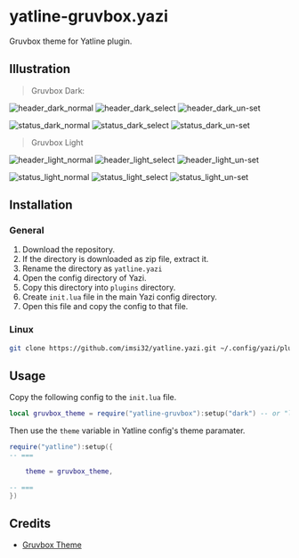 # yatline-gruvbox.yazi
Gruvbox theme for Yatline plugin.

## Illustration
> Gruvbox Dark:

![header_dark_normal](https://github.com/user-attachments/assets/8036d258-4f52-4ccf-aa9d-ca5f3249d283)
![header_dark_select](https://github.com/user-attachments/assets/d7f3a820-7e4e-4a1d-812c-9d9a09c1e7cc)
![header_dark_un-set](https://github.com/user-attachments/assets/a7767e0e-881b-4811-8778-ee790c3bfa1b)

![status_dark_normal](https://github.com/user-attachments/assets/7c747a0a-2d06-4507-9660-b95467ea0307)
![status_dark_select](https://github.com/user-attachments/assets/abe47a29-449e-4e03-8018-7fe7c4e58e6f)
![status_dark_un-set](https://github.com/user-attachments/assets/7991df03-b89b-433d-b080-0d8051454928)

> Gruvbox Light

![header_light_normal](https://github.com/user-attachments/assets/56e4b985-443c-48a1-ade3-0816df7045a3)
![header_light_select](https://github.com/user-attachments/assets/99712515-90af-4cc5-8942-162e92f3dcd0)
![header_light_un-set](https://github.com/user-attachments/assets/3740d1a0-ab5e-4f47-8480-01cfac31bff2)

![status_light_normal](https://github.com/user-attachments/assets/8cc675af-90a9-4ad6-ae24-e18b6e3f146f)
![status_light_select](https://github.com/user-attachments/assets/9c49ce88-adcd-4e38-b8ba-e344c3dd020d)
![status_light_un-set](https://github.com/user-attachments/assets/8ccf10ed-2304-4bb0-b4c5-432224f33f89)


## Installation

### General
1) Download the repository.
2) If the directory is downloaded as zip file, extract it.
3) Rename the directory as `yatline.yazi`
4) Open the config directory of Yazi.
5) Copy this directory into `plugins` directory.
6) Create `init.lua` file in the main Yazi config directory.
7) Open this file and copy the config to that file.

### Linux
``` bash
git clone https://github.com/imsi32/yatline.yazi.git ~/.config/yazi/plugins/yatline.yazi
```

## Usage
Copy the following config to the `init.lua` file.
``` lua
local gruvbox_theme = require("yatline-gruvbox"):setup("dark") -- or "light"
```
Then use the `theme` variable in Yatline config's theme paramater.
``` lua
require("yatline"):setup({
-- ===

	theme = gruvbox_theme,

-- ===
})
```

## Credits
- [Gruvbox Theme](https://github.com/morhetz/gruvbox)
